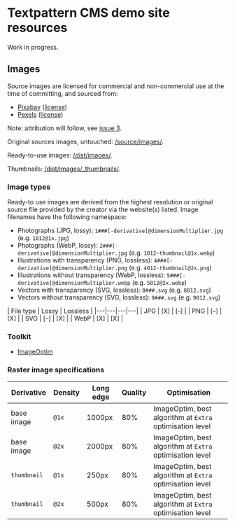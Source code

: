 # Textpattern CMS demo site resources

Work in progress.

## Images

Source images are licensed for commercial and non-commercial use at the time of committing, and sourced from:

* [Pixabay](https://pixabay.com) ([license](https://pixabay.com/service/terms/#license))
* [Pexels](https://www.pexels.com) ([license](https://www.pexels.com/photo-license/))

Note: attribution will follow, see [issue 3](https://github.com/petecooper/textpattern-demo-resources/issues/3).

Original sources images, untouched: [/source/images/](https://github.com/pragmatika/textpattern-demo-resources/tree/master/source/images).

Ready-to-use images: [/dist/images/](https://github.com/pragmatika/textpattern-demo-resources/tree/master/dist/images).

Thumbnails: [/dist/images/_thumbnails/](https://github.com/pragmatika/textpattern-demo-resources/tree/master/dist/images/_thumbnails).

### Image types

Ready-to use images are derived from the highest resolution or original source file provided by the creator via the website(s) listed. Image filenames have the following namespace:

* Photographs (JPG, lossy): `1###[-derivative]@dimensionMultiplier.jpg` (e.g. `1012@1x.jpg`)
* Photographs (WebP, lossy): `2###[-derivative]@dimensionMultiplier.jpg` (e.g. `1012-thumbnail@1x.webp`)
* Illustrations with transparency (PNG, lossless): `4###[-derivative]@dimensionMultiplier.png` (e.g. `4012-thumbnail@2x.png`)
* Illustrations without transparency (WebP, lossless): `5###[-derivative]@dimensionMultiplier.webp` (e.g. `5012@2x.webp`)
* Vectors with transparency (SVG, lossless): `8###.svg` (e.g. `8012.svg`)
* Vectors without transparency (SVG, lossless): `9###.svg` (e.g. `9012.svg`)

| File type | Lossy | Lossless |
|---|---|---|---|
| JPG | [X] | [-] |
| PNG | [–] | [X] |
| SVG | [–] | [X] |
| WebP | [X] | [X] |

### Toolkit

* [ImageOptim](https://imageoptim.com/)

### Raster image specifications

| Derivative | Density | Long edge | Quality | Optimisation |
|---|---|---|---|---|
| base image | `@1x` | 1000px | 80% | ImageOptim, best algorithm at `Extra` optimisation level |
| base image | `@2x` | 2000px | 80% | ImageOptim, best algorithm at `Extra` optimisation level |
| `thumbnail` | `@1x` | 250px | 80% | ImageOptim, best algorithm at `Extra` optimisation level |
| `thumbnail` | `@2x` | 500px | 80% | ImageOptim, best algorithm at `Extra` optimisation level |

